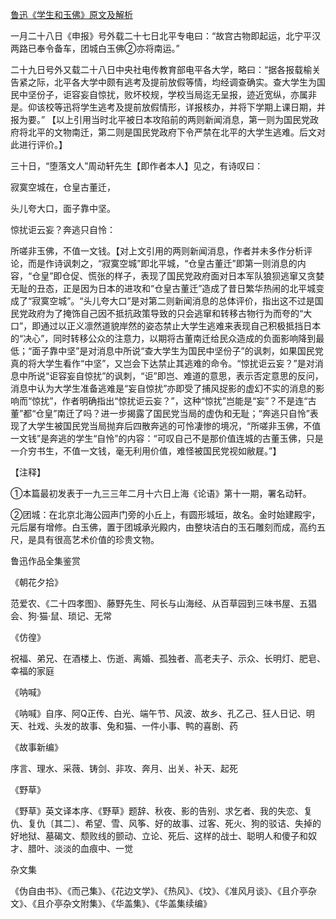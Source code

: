 [鲁迅《学生和玉佛》原文及解析](https://www.vrrw.net/wx/8101.html)

一月二十八日《申报》号外载二十七日北平专电曰：“故宫古物即起运，北宁平汉两路已奉令备车，团城白玉佛②亦将南运。”

二十九日号外又载二十八日中央社电传教育部电平各大学，略曰：“据各报载榆关告紧之际，北平各大学中颇有逃考及提前放假等情，均经调查确实。查大学生为国民中坚份子，讵容妄自惊扰，败坏校规，学校当局迄无呈报，迹近宽纵，亦属非是。仰该校等迅将学生逃考及提前放假情形，详报核办，并将下学期上课日期，并报为要。” 【以上引用当时北平被日本攻陷前的两则新闻消息，第一则为国民党政府将北平的文物南迁，第二则是国民党政府下令严禁在北平的大学生逃难。后文对此进行评价。】



三十日，“堕落文人”周动轩先生【即作者本人】见之，有诗叹曰：

寂寞空城在，仓皇古董迁，

头儿夸大口，面子靠中坚。

惊扰讵云妄？奔逃只自怜：

所嗟非玉佛，不值一文钱。【对上文引用的两则新闻消息，作者并未多作分析评论，而是作诗讽刺之，“寂寞空城”即北平城，“仓皇古董迁”即第一则消息的内容，“仓皇”即仓促、慌张的样子，表现了国民党政府面对日本军队狼狈逃窜又贪婪无耻的丑态，正是因为日本的进攻和“仓皇古董迁”造成了昔日繁华热闹的北平城变成了“寂寞空城”。“头儿夸大口”是对第二则新闻消息的总体评价，指出这不过是国民党政府为了掩饰自己因不抵抗政策导致的只会逃窜和转移古物行为而夸的“大口”，即通过以正义凛然道貌岸然的姿态禁止大学生逃难来表现自己积极抵挡日本的“决心”，同时转移公众的注意力，以期将古董南迁给民众造成的负面影响降到最低；“面子靠中坚”是对消息中所说“查大学生为国民中坚份子”的讽刺，如果国民党真的将大学生看作“中坚”，又岂会下达禁止其逃难的命令。“惊扰讵云妄？”是对消息中所说“讵容妄自惊扰”的讽刺，“讵”即岂、难道的意思，表示否定意思的反问，消息中认为大学生准备逃难是“妄自惊扰”亦即受了捕风捉影的虚幻不实的消息的影响而“惊扰”，作者明确指出“惊扰讵云妄？”，这种“惊扰”岂能是“妄”？不是连“古董”都“仓皇”南迁了吗？进一步揭露了国民党当局的虚伪和无耻；“奔逃只自怜”表现了大学生被国民党当局抛弃后四散奔逃的可怜凄惨的境况，“所嗟非玉佛，不值一文钱”是奔逃的学生“自怜”的内容：“可叹自己不是那价值连城的古董玉佛，只是一介穷书生，不值一文钱，毫无利用价值，难怪被国民党视如敝屣。”】



【注释】

①本篇最初发表于一九三三年二月十六日上海《论语》第十一期，署名动轩。

②团城：在北京北海公园声门旁的小丘上，有圆形城垣，故名。金时始建殿宇，元后屡有增修。白玉佛，置于团城承光殿内，由整块洁白的玉石雕刻而成，高约五尺，是具有很高艺术价值的珍贵文物。

鲁迅作品全集鉴赏

《朝花夕拾》

范爱农、《二十四孝图》、藤野先生、阿长与山海经、从百草园到三味书屋、五猖会、狗·猫·鼠、琐记、无常

《仿徨》

祝福、弟兄、在酒楼上、伤逝、离婚、孤独者、高老夫子、示众、长明灯、肥皂、幸福的家庭

《呐喊》

《呐喊》自序、阿Q正传、白光、端午节、风波、故乡、孔乙己、狂人日记、明天、社戏、头发的故事、兔和猫、一件小事、鸭的喜剧、药

《故事新编》

序言、理水、采薇、铸剑、非攻、奔月、出关、补天、起死

《野草》

《野草》英文译本序、《野草》题辞、秋夜、影的告别、求乞者、我的失恋、复仇、复仇〔其二〕、希望、雪、风筝、好的故事、过客、死火、狗的驳诘、失掉的好地狱、墓碣文、颓败线的颤动、立论、死后、这样的战士、聪明人和傻子和奴才、腊叶、淡淡的血痕中、一觉

杂文集

《伪自由书》、《而己集》、《花边文学》、《热风》、《坟》、《准风月谈》、《且介亭杂文》、《且介亭杂文附集》、《华盖集》、《华盖集续编》

